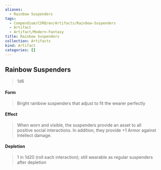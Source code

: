 ```yaml
---
aliases:
  - Rainbow Suspenders
tags:
  - Compendium/CSRD/en/Artifacts/Rainbow-Suspenders
  - Artifact
  - Artifact/Modern-Fantasy
title: Rainbow Suspenders
collection: Artifacts
kind: Artifact
categories: []
---
```

## Rainbow Suspenders  
  
>1d6   
#### Form  
>Bright rainbow suspenders that adjust to fit the wearer perfectly   
#### Effect  
> When worn and visible, the suspenders provide an asset to all positive social interactions. In addition, they provide +1 Armor against Intellect damage.   
  
#### Depletion   
>1 in 1d20 (roll each interaction); still wearable as regular suspenders after depletion